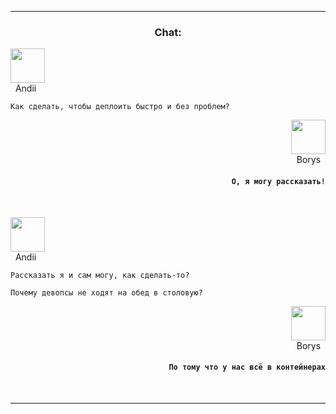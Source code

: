 

***

 ### <p align="center">Chat: </p>

<p align="left">
  <img src="https://avatars.githubusercontent.com/u/60528849?v=4" width="55" height="55">
  <br>
&nbsp;&nbsp;Andii
</p>

`Как сделать, чтобы деплоить быстро и без проблем?`</p>

<p align="right">
  <img src="https://avatars.githubusercontent.com/u/95252258?v=4" width="55" height="55">
  <br>
Borys&nbsp;&nbsp;
</p>

#### <p align="right"> `О, я могу рассказать!`</p>  &nbsp;&nbsp;&nbsp;&nbsp;

<p align="left">
  <img src="https://avatars.githubusercontent.com/u/60528849?v=4" width="55" height="55">
  <br>
&nbsp;&nbsp;Andii
</p>

`Рассказать я и сам могу, как сделать-то?`</p>
`Почему девопсы не ходят на обед в столовую?`</p>

<p align="right">
  <img src="https://avatars.githubusercontent.com/u/95252258?v=4" width="55" height="55">
  <br>
Borys&nbsp;&nbsp;
</p>

#### <p align="right"> `По тому что у нас всё в контейнерах`</p>  &nbsp;&nbsp;&nbsp;&nbsp;

***
